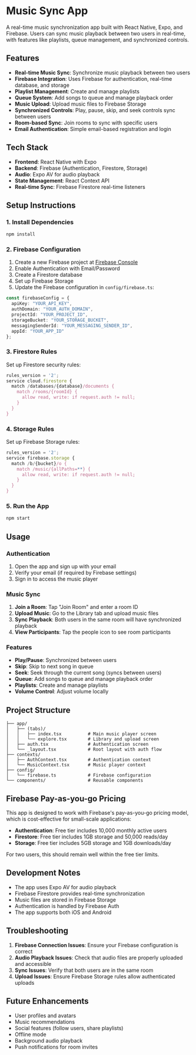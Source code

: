 # Music Sync App

A real-time music synchronization app built with React Native, Expo, and Firebase. Users can sync music playback between two users in real-time, with features like playlists, queue management, and synchronized controls.

## Features

- **Real-time Music Sync**: Synchronize music playback between two users
- **Firebase Integration**: Uses Firebase for authentication, real-time database, and storage
- **Playlist Management**: Create and manage playlists
- **Queue System**: Add songs to queue and manage playback order
- **Music Upload**: Upload music files to Firebase Storage
- **Synchronized Controls**: Play, pause, skip, and seek controls sync between users
- **Room-based Sync**: Join rooms to sync with specific users
- **Email Authentication**: Simple email-based registration and login

## Tech Stack

- **Frontend**: React Native with Expo
- **Backend**: Firebase (Authentication, Firestore, Storage)
- **Audio**: Expo AV for audio playback
- **State Management**: React Context API
- **Real-time Sync**: Firebase Firestore real-time listeners

## Setup Instructions

### 1. Install Dependencies

```bash
npm install
```

### 2. Firebase Configuration

1. Create a new Firebase project at [Firebase Console](https://console.firebase.google.com/)
2. Enable Authentication with Email/Password
3. Create a Firestore database
4. Set up Firebase Storage
5. Update the Firebase configuration in `config/firebase.ts`:

```typescript
const firebaseConfig = {
  apiKey: "YOUR_API_KEY",
  authDomain: "YOUR_AUTH_DOMAIN",
  projectId: "YOUR_PROJECT_ID",
  storageBucket: "YOUR_STORAGE_BUCKET",
  messagingSenderId: "YOUR_MESSAGING_SENDER_ID",
  appId: "YOUR_APP_ID"
};
```

### 3. Firestore Rules

Set up Firestore security rules:

```javascript
rules_version = '2';
service cloud.firestore {
  match /databases/{database}/documents {
    match /rooms/{roomId} {
      allow read, write: if request.auth != null;
    }
  }
}
```

### 4. Storage Rules

Set up Firebase Storage rules:

```javascript
rules_version = '2';
service firebase.storage {
  match /b/{bucket}/o {
    match /music/{allPaths=**} {
      allow read, write: if request.auth != null;
    }
  }
}
```

### 5. Run the App

```bash
npm start
```

## Usage

### Authentication
1. Open the app and sign up with your email
2. Verify your email (if required by Firebase settings)
3. Sign in to access the music player

### Music Sync
1. **Join a Room**: Tap "Join Room" and enter a room ID
2. **Upload Music**: Go to the Library tab and upload music files
3. **Sync Playback**: Both users in the same room will have synchronized playback
4. **View Participants**: Tap the people icon to see room participants

### Features
- **Play/Pause**: Synchronized between users
- **Skip**: Skip to next song in queue
- **Seek**: Seek through the current song (syncs between users)
- **Queue**: Add songs to queue and manage playback order
- **Playlists**: Create and manage playlists
- **Volume Control**: Adjust volume locally

## Project Structure

```
├── app/
│   ├── (tabs)/
│   │   ├── index.tsx          # Main music player screen
│   │   └── explore.tsx        # Library and upload screen
│   ├── auth.tsx               # Authentication screen
│   └── _layout.tsx            # Root layout with auth flow
├── contexts/
│   ├── AuthContext.tsx        # Authentication context
│   └── MusicContext.tsx       # Music player context
├── config/
│   └── firebase.ts            # Firebase configuration
└── components/                # Reusable components
```

## Firebase Pay-as-you-go Pricing

This app is designed to work with Firebase's pay-as-you-go pricing model, which is cost-effective for small-scale applications:

- **Authentication**: Free tier includes 10,000 monthly active users
- **Firestore**: Free tier includes 1GB storage and 50,000 reads/day
- **Storage**: Free tier includes 5GB storage and 1GB downloads/day

For two users, this should remain well within the free tier limits.

## Development Notes

- The app uses Expo AV for audio playback
- Firebase Firestore provides real-time synchronization
- Music files are stored in Firebase Storage
- Authentication is handled by Firebase Auth
- The app supports both iOS and Android

## Troubleshooting

1. **Firebase Connection Issues**: Ensure your Firebase configuration is correct
2. **Audio Playback Issues**: Check that audio files are properly uploaded and accessible
3. **Sync Issues**: Verify that both users are in the same room
4. **Upload Issues**: Ensure Firebase Storage rules allow authenticated uploads

## Future Enhancements

- User profiles and avatars
- Music recommendations
- Social features (follow users, share playlists)
- Offline mode
- Background audio playback
- Push notifications for room invites
